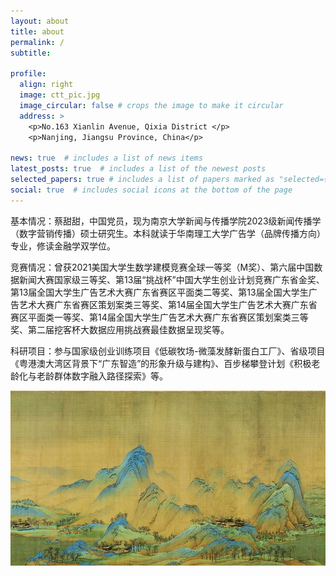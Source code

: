 ```yaml
---
layout: about
title: about
permalink: /
subtitle: 

profile:
  align: right
  image: ctt_pic.jpg
  image_circular: false # crops the image to make it circular
  address: >
    <p>No.163 Xianlin Avenue, Qixia District </p>
    <p>Nanjing, Jiangsu Province, China</p>

news: true  # includes a list of news items
latest_posts: true  # includes a list of the newest posts
selected_papers: true # includes a list of papers marked as "selected={true}"
social: true  # includes social icons at the bottom of the page
---
```


基本情况：蔡甜甜，中国党员，现为南京大学新闻与传播学院2023级新闻传播学（数字营销传播）硕士研究生。本科就读于华南理工大学广告学（品牌传播方向）专业，修读金融学双学位。

竞赛情况：曾获2021美国大学生数学建模竞赛全球一等奖（M奖）、第六届中国数据新闻大赛国家级三等奖、第13届“挑战杯”中国大学生创业计划竞赛广东省金奖、第13届全国大学生广告艺术大赛广东省赛区平面类二等奖、第13届全国大学生广告艺术大赛广东省赛区策划案类三等奖、第14届全国大学生广告艺术大赛广东省赛区平面类一等奖、第14届全国大学生广告艺术大赛广东省赛区策划案类三等奖、第二届挖客杯大数据应用挑战赛最佳数据呈现奖等。

科研项目：参与国家级创业训练项目《低碳牧场-微藻发酵新蛋白工厂》、省级项目《粤港澳大湾区背景下“广东智造”的形象升级与建构》、百步梯攀登计划《积极老龄化与老龄群体数字融入路径探索》等。


<img src="/assets/img/万里江山图.jpg" align = "middle" width ="800px">
